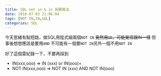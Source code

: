 ```yaml
---
title: SQL not in & in 拆開寫法
date: 2018-07-03 21:06:04
tags: [NOT IN,IN,SQL]
categories: SQL
---
```


今天思緒有點短路，做SQL用程式組兩個`NOT IN`
~~竟然用` OR `，可能覺得跟IN一樣~~
但事後想想應該是要用`AND`
不可能有一個要`NOT IN`另外一個不用`NOT IN`

好了這個雷紀錄一下，不要再踩到

* IN(xxx,ooo)  => IN (xxx) or  IN(ooo)=
* NOT IN(xxx,ooo)  => NOT IN (xxx) AND  NOT IN(ooo)